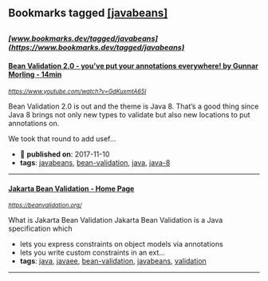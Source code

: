 ## Bookmarks tagged [[javabeans]](https://www.bookmarks.dev/search?q=[javabeans])

_<sup><sup>[www.bookmarks.dev/tagged/javabeans](https://www.bookmarks.dev/tagged/javabeans)</sup></sup>_
---
#### [Bean Validation 2.0 - you’ve put your annotations everywhere! by Gunnar Morling - 14min](https://www.youtube.com/watch?v=GdKuxmtA65I)
_<sup>https://www.youtube.com/watch?v=GdKuxmtA65I</sup>_

Bean Validation 2.0 is out and the theme is Java 8. That’s a good thing since Java 8 brings not only new types to validate but also new locations to put annotations on.

We took that round to add usef...
* :calendar: **published on**: 2017-11-10
* **tags**: [javabeans](../tagged/javabeans.md), [bean-validation](../tagged/bean-validation.md), [java](../tagged/java.md), [java-8](../tagged/java-8.md)
---
#### [Jakarta Bean Validation - Home Page](https://beanvalidation.org/)
_<sup>https://beanvalidation.org/</sup>_

What is Jakarta Bean Validation
Jakarta Bean Validation is a Java specification which
* lets you express constraints on object models via annotations
* lets you write custom constraints in an ext...
* **tags**: [java](../tagged/java.md), [javaee](../tagged/javaee.md), [bean-validation](../tagged/bean-validation.md), [javabeans](../tagged/javabeans.md), [validation](../tagged/validation.md)
---
